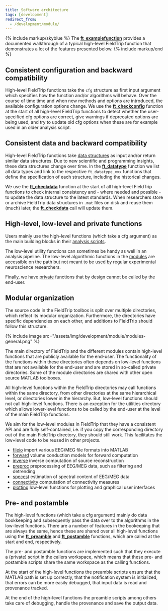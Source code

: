 ```yaml
---
title: Software architecture
tags: [development]
redirect_from:
  - /development/module/
---
```


{% include markup/skyblue %}
The **[ft_examplefunction](/reference/ft_examplefunction)** provides a documented walkthrough of a typical high-level FieldTrip function that demonstrates a lot of the features presented below.
{% include markup/end %}

## Consistent configuration and backward compatibility

High-level FieldTrip functions take the `cfg` structure as first input argument which specifies how the function and/or algorithms will behave. Over the course of time time and when new methods and options are introduced, the available configuration options change. We use the **[ft_checkconfig](/reference/utilities/ft_checkconfig)** function at the start of all high-level FieldTrip functions to detect whether the user-specified cfg options are correct, give warnings if deprecated options are being used, and try to update old cfg options when these are for example used in an older analysis script.

## Consistent data and backward compatibility

High-level FieldTrip functions take [data structures](/development/datastructure) as input and/or return similar data structures. Due to new scientific and programming insights, these data structures change over time. In the **[ft_datatype](/reference/utilities/ft_datatype)** function we list all data types and link to the respective `ft_datatype_xxx` functions that define the specification of each structure, including the historical changes.

We use the **[ft_checkdata](/reference/utilities/ft_checkdata)** function at the start of all high-level FieldTrip functions to check internal consistency and - where needed and possible - to update the data structure to the latest standards. When researchers store or archive FieldTrip data structures in `.mat` files on disk and reuse them (much) later, the **[ft_checkdata](/reference/utilities/ft_checkdata)** call will update them.

## High-level, low-level and private functions

Users mainly use the high-level functions (which take a cfg argument) as the main building blocks in their [analysis scripts](/tutorial/intro/introduction).

The low-level utility functions can sometimes be handy as well in an analysis pipeline. The low-level algorithmic functions in the [modules](/development/architecture/#modular-organization) are accessible on the path but not meant to be used by regular experimental neuroscience researchers.

Finally, we have [private](/faq/matlab/privatefunctions_why) functions that by design cannot be called by the end-user.

## Modular organization

The source code in the FieldTrip toolbox is split over multiple directories, which reflect its modular organization. Furthermore, the directories have specific dependencies on each other, and additions to FieldTrip should follow this structure.

{% include image src="/assets/img/development/module/modules-general.png" %}

The main directory of FieldTrip and the different modules contain high-level functions that are publicly available for the end-user. The functionality of the functions within these directories often depends on low-level functions that are not available for the end-user and are stored in so-called private directories. Some of the module directories are shared with other open source MATLAB toolboxes.

All high-level functions within the FieldTrip directories may call functions within the same directory, from other directories at the same hierarchical level, or directories lower in the hierarchy. But, low-level functions should not call high-level functions. There is an exception for the utilities directory which allows lower-level functions to be called by the end-user at the level of the main FieldTrip functions.

We aim for the low-level modules in FieldTrip that they have a consistent API and are fully self-contained, i.e. if you copy the corresponding directory out of the main FieldTrip directory, they should still work. This facilitates the low+level code to be reused in other projects.

- [fileio](/development/module/fileio) import various EEG/MEG file formats into MATLAB
- [forward](/development/module/forward) volume conduction models for forward computation
- [inverse](/development/module/inverse) inverse computation of source reconstruction
- [preproc](/development/module/preproc) preprocessing of EEG/MEG data, such as filtering and detrending
- [specest](/development/module/specest) estimation of spectral content of EEG/MEG data
- [connectivity](/development/module/connectivity) computation of connectivity measures
- [plotting](/development/module/plotting) low-level functions for plotting and graphical user interfaces

## Pre- and postamble

The high-level functions (which take a cfg argument) mainly do data bookkeeping and subsequently pass the data over to the algorithms in the low-level functions. There are a number of features in the bookeeping that are always the same, hence these are shared over all high-level functions using the **[ft_preamble](/reference/utilities/ft_preamble)** and **[ft_postamble](/reference/utilities/ft_postamble)** functions, which are called at the start and end, respectively.

The pre- and postamble functions are implemented such that they execute a (private) script in the callers workspace, which means that these pre- and postamble scripts share the same workspace as the calling functions.

At the start of the high-level functions the preamble scripts ensure that the MATLAB path is set up correctly, that the notification system is initialized, that errors can be more easily debugged, that input data is read and provenance tracked.

At the end of the high-level functions the preamble scripts among others take care of debugging, handle the provenance and save the output data.
